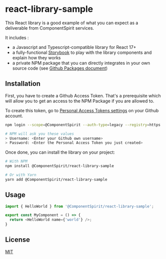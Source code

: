 # react-library-sample

This React library is a good example of what you can expect as a deliverable from ComponentSpirit services.

It includes :
- a Javascript and Typescript-compatible library for React 17+
- a fully-functional [Storybook](https://componentspirit.github.io/react-library-sample/) to play with the library components and explain how they works
- a private NPM package that you can directly integrates in your own source code (see [Github Packages document](https://docs.github.com/en/packages/working-with-a-github-packages-registry/working-with-the-npm-registry))

## Installation

First, you have to create a Github Access Token. That's a prerequisite which will allow you to get an access to the NPM Package if you are allowed to.

To create this token, go to [Personal Access Tokens settings](https://github.com/settings/personal-access-tokens/new) on your Github account.

```bash
npm login --scope=@ComponentSpirit --auth-type=legacy --registry=https://npm.pkg.github.com

# NPM will ask you these values
> Username: <Enter your Github own username>
> Password: <Enter the Personal Access Token you just created>
```

Once done, you can install the library on your project:

```bash
# With NPM
npm install @ComponentSpirit/react-library-sample

# Or with Yarn
yarn add @ComponentSpirit/react-library-sample
```

## Usage

```typescript
import { HelloWorld } from '@ComponentSpirit/react-library-sample';

export const MyComponent = () => {
  return <HelloWorld name={'world'} />;
}
```

## License

[MIT](https://choosealicense.com/licenses/mit/)
